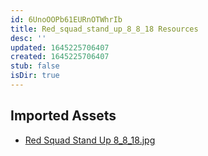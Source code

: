 ```yaml
---
id: 6UnoOOPb61EURnOTWhrIb
title: Red_squad_stand_up_8_8_18 Resources
desc: ''
updated: 1645225706407
created: 1645225706407
stub: false
isDir: true
---
```

## Imported Assets
- [Red Squad Stand Up 8_8_18.jpg](/assets/red-squad-stand-up-8_8_18.jpg)
